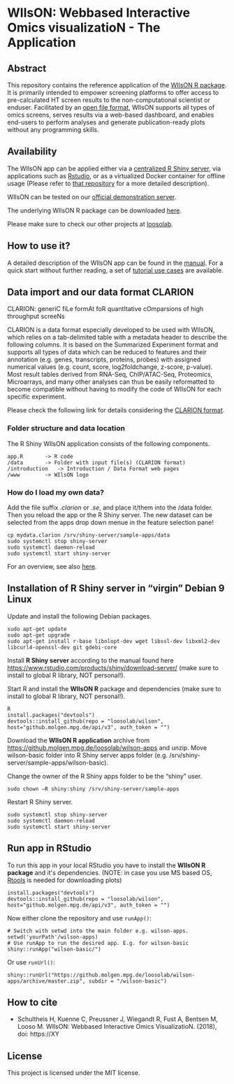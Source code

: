 # WIlsON: Webbased Interactive Omics visualizatioN -  The Application
## Abstract
This repository contains the reference application of the [WIlsON R package]( https://github.molgen.mpg.de/loosolab/wilson). It is primarily intended to empower screening platforms to offer access to pre-calculated HT screen results to the non-computational scientist or enduser. Facilitated by an [open file format](#clarion), WIlsON supports all types of omics screens, serves results via a web-based dashboard, and enables end-users to perform analyses and generate publication-ready plots without any programming skills.

## Availability
The WIlsON app can be applied either via a [centralized R Shiny server](#shiny), via applications such as [Rstudio](#studio), or as a virtualized Docker container for offline usage (Please refer to [that repository](https://hub.docker.com/r/loosolab/wilson/) for a more detailed description).


WIlsON can be tested on our [official demonstration server](http://loosolab.mpi-bn.mpg.de/apps/wilson/). 

The underlying WIlsON R package can be downloaded [here](https://github.molgen.mpg.de/loosolab/wilson). 

Please make sure to check our other projects at [loosolab](http://loosolab.mpi-bn.mpg.de/).

## How to use it?
A detailed description of the WIlsON app can be found in the [manual](https://github.molgen.mpg.de/loosolab/wilson-apps/wiki). For a quick start without further reading, a set of [tutorial use cases](https://github.molgen.mpg.de/loosolab/wilson-apps/wiki#use_cases) are available.

<a name="clarion"/></a>
## Data import and our data format CLARION

CLARION: generiC fiLe formAt foR quantItative cOmparsions of high throughput screeNs

CLARION is a data format especially developed to be used with WIlsON, which relies on a tab-delimited table with a metadata header to describe the following columns. It is based on the Summarized Experiment format and supports all types of data which can be reduced to features and their annotation (e.g. genes, transcripts, proteins, probes) with assigned numerical values (e.g. count, score, log2foldchange, z-score, p-value). Most result tables derived from RNA-Seq, ChIP/ATAC-Seq, Proteomics, Microarrays, and many other analyses can thus be easily reformatted to become compatible without having to modify the code of WIlsON for each specific experiment.

Please check the following link for details considering the [CLARION format](https://github.molgen.mpg.de/loosolab/wilson-apps/wiki/CLARION-Format).

### Folder structure and data location
The R Shiny WIlsON application consists of the following components.
```
app.R		-> R code
/data		-> Folder with input file(s) (CLARION format)
/introduction	-> Introduction / Data Format web pages
/www		-> WIlsON logo
```



### How do I load my own data?
Add the file suffix *.clarion* or *.se*, and place it/them into the /data folder. Then you reload the app or the R Shiny server. The new dataset can be selected from the apps drop down menue in the feature selection pane! 
```
cp mydata.clarion /srv/shiny-server/sample-apps/data
sudo systemctl stop shiny-server
sudo systemctl daemon-reload
sudo systemctl start shiny-server
```

For an overview, see also [here](https://github.molgen.mpg.de/loosolab/wilson-apps/wiki/CLARION-Format#import-data-into-the-app).


<a name="shiny"/></a>
## Installation of R Shiny server in “virgin” Debian 9 Linux
Update and install the following Debian packages.
```
sudo apt-get update
sudo apt-get upgrade
sudo apt-get install r-base libnlopt-dev wget libssl-dev libxml2-dev libcurl4-openssl-dev git gdebi-core
```

Install **R Shiny server** according to the manual found here https://www.rstudio.com/products/shiny/download-server/ (make sure to install to global R library, NOT personal!).

Start R and install the **WIlsON R** package and dependencies (make sure to install to global R library, NOT personal!).
```
R
install.packages("devtools")
devtools::install_github(repo = "loosolab/wilson", host="github.molgen.mpg.de/api/v3", auth_token = "")
```

Download the **WIlsON R application** archive from https://github.molgen.mpg.de/loosolab/wilson-apps and unzip. Move wilson-basic folder into R Shiny server apps folder (e.g. /srv/shiny-server/sample-apps/wilson-basic).

Change the owner of the R Shiny apps folder to be the “shiny” user.
```
sudo chown –R shiny:shiny /srv/shiny-server/sample-apps 
```

Restart R Shiny server.
```
sudo systemctl stop shiny-server
sudo systemctl daemon-reload
sudo systemctl start shiny-server
```


<a name="studio"/></a>
## Run app in RStudio
To run this app in your local RStudio you have to install the **WIlsON R package** and it's dependencies.
(NOTE: in case you use MS based OS, [Rtools](https://cran.r-project.org/bin/windows/Rtools/) is needed for downloading plots)
```
install.packages("devtools")
devtools::install_github(repo = "loosolab/wilson", host="github.molgen.mpg.de/api/v3", auth_token = "")
```
Now either clone the repository and use ``runApp()``:
```
# Switch with setwd into the main folder e.g. wilson-apps.
setwd('yourPath'/wilson-apps)
# Use runApp to run the desired app. E.g. for wilson-basic
shiny::runApp("wilson-basic/")
```
Or use ``runUrl()``:
```
shiny::runUrl("https://github.molgen.mpg.de/loosolab/wilson-apps/archive/master.zip", subdir = "/wilson-basic")
```

## How to cite
* Schultheis H, Kuenne C, Preussner J, Wiegandt R, Fust A, Bentsen M, Looso M. WIlsON: Webbased Interactive Omics VisualizatioN. (2018), doi: https://XY

## License
This project is licensed under the MIT license.

